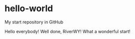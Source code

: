 # hello-world
My start repository in GitHub

Hello everybody!
    Well done, RiverWY! What a wonderful start!
